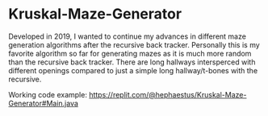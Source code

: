 # Kruskal-Maze-Generator

Developed in 2019, I wanted to continue my advances in different maze generation algorithms after the recursive back tracker.
Personally this is my favorite algorithm so far for generating mazes as it is much more random than the recursive back tracker. There are long hallways intersperced with different openings compared to just a simple long hallway/t-bones with the recursive.

Working code example: https://replit.com/@hephaestus/Kruskal-Maze-Generator#Main.java
